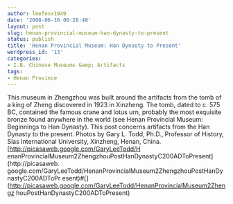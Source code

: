 ```yaml
---
author: leefoxx1949
date: '2008-06-16 00:28:48'
layout: post
slug: henan-provincial-museum-han-dynasty-to-present
status: publish
title: 'Henan Provincial Museum: Han Dynasty to Present'
wordpress_id: '13'
categories:
- I.B. Chinese Museums &amp; Artifacts
tags:
- Henan Province
---
```


This museum in Zhengzhou was built around the artifacts from the tomb of a
king of Zheng discovered in 1923 in Xinzheng. The tomb, dated to c. 575 BC,
contained the famous crane and lotus urn, probably the most exquisite bronze
found anywhere in the world (see Henan Provincial Museum: Beginnings to Han
Dynasty). This post concerns artifacts from the Han Dynasty to the present.
Photos by Gary L. Todd, Ph.D., Professor of History, Sias International
University, Xinzheng, Henan, China. [http://picasaweb.google.com/GaryLeeTodd/H
enanProvincialMuseum2ZhengzhouPostHanDynastyC200ADToPresent](http://picasaweb.
google.com/GaryLeeTodd/HenanProvincialMuseum2ZhengzhouPostHanDynastyC200ADToPr
esent)#[](http://picasaweb.google.com/GaryLeeTodd/HenanProvincialMuseum2Zhengz
houPostHanDynastyC200ADToPresent)


